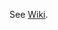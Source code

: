 See [Wiki](https://github.com/ByltBalt/RelocateBYITToLT/wiki/1.-%D0%94%D0%BE-%D1%80%D0%B5%D0%BB%D0%BE%D0%BA%D0%B0%D1%86%D0%B8%D0%B8).
